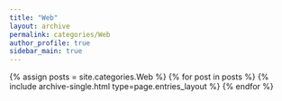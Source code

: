 ```yaml
---
title: "Web"
layout: archive
permalink: categories/Web
author_profile: true
sidebar_main: true
---
```



{% assign posts = site.categories.Web %}
{% for post in posts %} {% include archive-single.html type=page.entries_layout %} {% endfor %}